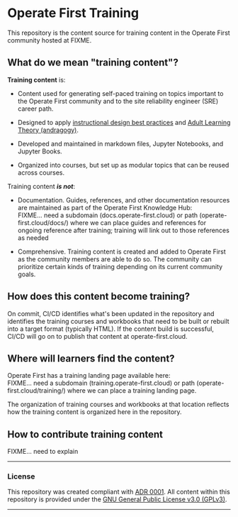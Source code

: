 # Operate First Training

This repository is the content source for training content in the Operate First community hosted at FIXME.

## What do we mean "training content"?

**Training content** is:

* Content used for generating self-paced training on topics important to the Operate First community and to the site reliability engineer (SRE) career path.

* Designed to apply [instructional design best practices](https://blog.commlabindia.com/elearning-design/instructional-design-best-practices-guide) and [Adult Learning Theory (andragogy)](https://en.wikipedia.org/wiki/Andragogy).

* Developed and maintained in markdown files, Jupyter Notebooks, and Jupyter Books.

* Organized into courses, but set up as modular topics that can be reused across courses.

Training content ***is not***:

* Documentation. Guides, references, and other documentation resources are maintained as part of the Operate First Knowledge Hub:<br/>
FIXME... need a subdomain (docs.operate-first.cloud) or path (operate-first.cloud/docs/) where we can place guides and references for ongoing reference after training; training will link out to those references as needed

* Comprehensive. Training content is created and added to Operate First as the community members are able to do so. The community can prioritize certain kinds of training depending on its current community goals.

## How does this content become training?

On commit, CI/CD identifies what's been updated in the repository and identifies the training courses and workbooks that need to be built or rebuilt into a target format (typically HTML). If the content build is successful, CI/CD will go on to publish that content at operate-first.cloud.

## Where will learners find the content?

Operate First has a training landing page available here:<br/>
FIXME... need a subdomain (training.operate-first.cloud) or path (operate-first.cloud/training/) where we can place a training landing page.

The organization of training courses and workbooks at that location reflects how the training content is organized here in the repository.

## How to contribute training content

FIXME... need to explain


<hr/>

### License

This repository was created compliant with [ADR 0001](https://www.operate-first.cloud/blueprints/blueprint/docs/adr/0001-use-gpl3-as-license.md). All content within this repository is provided under the [GNU General Public License v3.0 (GPLv3)](https://www.gnu.org/licenses/gpl-3.0.en.html).

<hr/>
